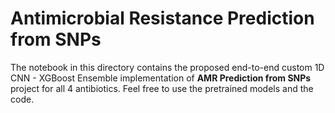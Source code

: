 # **Antimicrobial Resistance Prediction from SNPs**
The notebook in this directory contains the proposed end-to-end custom 1D CNN - XGBoost Ensemble implementation of **AMR Prediction from SNPs** project for all 4 antibiotics. Feel free to use the pretrained models and the code.
